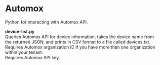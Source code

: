 # Automox
Python for interacting with Automox API.


**device-list.py**<br>
Queries Automox API for device information, takes the device name from the returned JSON, and prints in CSV format to a file called devices.txt.<br>
Requires Automox organization ID if you have more than one organization within your tenant.<br>
Requires Automox API key.<br>
